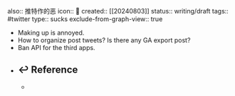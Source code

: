 also:: 推特作的恶
icon:: 🤮
created:: [[20240803]]
status:: writing/draft
tags:: #twitter
type:: sucks
exclude-from-graph-view:: true

- Making up is annoyed.
- How to organize post tweets? Is there any GA export post?
- Ban API for the third apps.
- ## ↩ Reference
  -